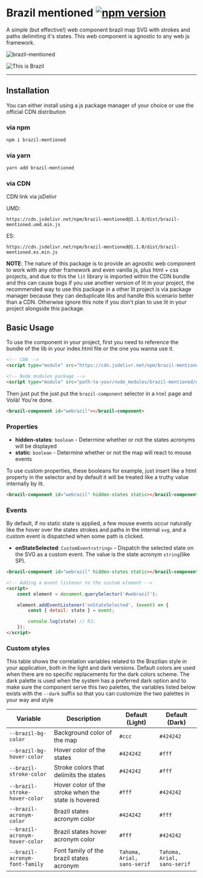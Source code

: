 # Brazil mentioned [![npm version](https://badge.fury.io/js/brazil-mentioned.svg)](https://badge.fury.io/js/brazil-mentioned)

A simple (but effective!) web component brazil map SVG with strokes and paths delimiting it's states. This web component is agnostic to any web js framework.

![brazil-mentioned](https://i.imgur.com/qRZB3WS.gif)

![This is Brazil](https://i.pinimg.com/originals/a3/2c/1c/a32c1cc8d2b448fb64c1a1fec01e570f.jpg)

---

## Installation

You can either install using a js package manager of your choice or use the official CDN distribution

### via npm

```sh
npm i brazil-mentioned
```

### via yarn

```sh
yarn add brazil-mentioned
```

### via CDN

CDN link via jsDelivr

UMD:

```link
https://cdn.jsdelivr.net/npm/brazil-mentioned@1.1.0/dist/brazil-mentioned.umd.min.js
```

ES:

```link
https://cdn.jsdelivr.net/npm/brazil-mentioned@1.1.0/dist/brazil-mentioned.es.min.js
```

**NOTE**: The nature of this package is to provide an agnostic web component to work with any other framework and even vanilla js, plus html + css projects, and due to this the `lit` library is imported within the CDN bundle and this can cause bugs if you use another version of lit in your project, the recommended way to use this package in a other lit project is via package manager because they can deduplicate libs and handle this scenario better than a CDN. Otherwise ignore this note if you don't plan to use lit in your project alongside this package.

## Basic Usage

To use the component in your project, first you need to reference the bundle of the lib in your index.html file or the one you wanna use it.

```html
<!-- CDN -->
<script type="module" src="https://cdn.jsdelivr.net/npm/brazil-mentioned@1.1.0/dist/brazil-mentioned.umd.min.js"></script>

<!-- Node modules package -->
<script type="module" src="path-to-your/node_modules/brazil-mentioned/dist/brazil-mentioned.umd.min.js"></script>
```

Then just put the just put the `brazil-component` selector in a `html` page and Voilà! You're done.

```html
<brazil-component id="webrazil"></brazil-component>
```

### Properties

- **hidden-states**: `boolean` - Determine whether or not the states acronyms will be displayed
- **static**: `boolean` - Determine whether or not the map will react to mouse events

To use custom properties, these booleans for example, just insert like a html property in the selector and by default it will be treated like a truthy value internally by lit.

```html
<brazil-component id="webrazil" hidden-states static></brazil-component>
```

### Events

By default, if no static state is applied, a few mouse events occur naturally like the hover over the states strokes and paths in the internal `svg`, and a custom event is dispatched when some path is clicked.

- **onStateSelected**: `CustomEvent<string>` - Dispatch the selected state on the SVG as a custom event. The value is the state acronym `string`(like SP).

```html
<brazil-component id="webrazil" hidden-states static></brazil-component>

<!-- Adding a event listener to the custom element -->
<script>
    const element = document.querySelector('#webrazil');

    element.addEventListener('onStateSelected', (event) => {
        const { detail: state } = event;

        console.log(state) // RJ;
    });
</script>
```

### Custom styles

This table shows the correlation variables related to the Brazilian style in your application, both in the light and dark versions. Default colors are used when there are no specific replacements for the dark colors scheme. The dark palette is used when the system has a preferred dark option and to make sure the component serve this two palettes, the variables listed below exists with the `--dark` suffix so that you can customize the two palettes in your way and style

| Variable                         | Description                            | Default (Light) | Default (Dark) |
|----------------------------------|--------------------------------------|----------------|---------------|
| `--brazil-bg-color`              | Background color of the map               | `#ccc`         | `#424242`     |
| `--brazil-bg-hover-color`        | Hover color of the states | `#424242` | `#fff`        |
| `--brazil-stroke-color`          | Stroke colors that delimits the states            | `#424242`      | `#fff`        |
| `--brazil-stroke-hover-color`    | Hover color of the stroke when the state is hovered | `#fff`   | `#424242`     |
| `--brazil-acronym-color`         | Brazil states acronym color              | `#424242`      | `#fff`        |
| `--brazil-acronym-hover-color`   | Brazil states hover acronym color  | `#fff`        | `#424242`     |
| `--brazil-acronym-font-family`   | Font family of the brazil states acronym  | `Tahoma, Arial, sans-serif` | `Tahoma, Arial, sans-serif` |
